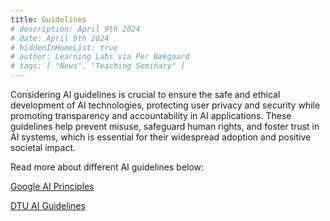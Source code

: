 ```yaml
---
title: Guidelines
# description: April 9th 2024
# date: April 9th 2024
# hiddenInHomeList: true
# author: Learning Labs via Per Bækgaard
# tags: [ "News", "Teaching Seminary" ]
---
```


Considering AI guidelines is crucial to ensure the safe and ethical development of AI technologies, protecting user privacy and security while promoting transparency and accountability in AI applications. These guidelines help prevent misuse, safeguard human rights, and foster trust in AI systems, which is essential for their widespread adoption and positive societal impact​.

Read more about different AI guidelines below: 

[Google AI Principles](https://ai.google/responsibility/principles/)

[DTU AI Guidelines](https://www.ai.dtu.dk/rules/)


